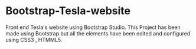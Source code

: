 # Bootstrap-Tesla-website
Front end Tesla's website using Bootstrap Studio.
This Project has been made using Bootstrap but all the elements have been edited and configured using CSS3 , HTMML5.
